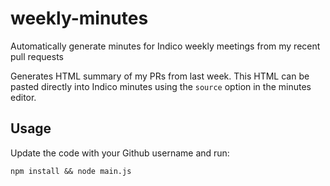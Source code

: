 # weekly-minutes
Automatically generate minutes for Indico weekly meetings from my recent pull requests

Generates HTML summary of my PRs from last week.
This HTML can be pasted directly into Indico minutes using the `source` option in the minutes editor.

## Usage

Update the code with your Github username and run:

`npm install && node main.js`